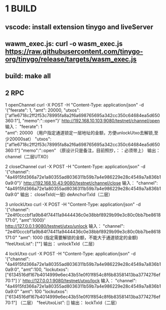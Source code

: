 # 1 BUILD
## vscode: install extension tinygo and liveServer
## wawm_exec.js: curl -o wasm_exec.js https://raw.githubusercontent.com/tinygo-org/tinygo/release/targets/wasm_exec.js
## build: make all

## 2 RPC 
1 openChannel
curl -X POST -H "Content-Type: application/json" -d '{"feerate": 1, 
"amt": 20000, "utxos":["af1e6718c2ff2f53c78995fa8a2f6a698765695a342cc350c64684ea5d650360:1"], "memo":"::open"}'  http://192.168.10.103:9080/testnet/channel/open
输入：
    "feerate": 1  
    "amt": 20000 （用户指定通道锁定一层地址的金额，方便unlockUtxo去解锁,至少20000sat）
    "utxos":["af1e6718c2ff2f53c78995fa8a2f6a698765695a342cc350c64684ea5d650360:1"] 
    "memo":"::open" （原设计只是备注，目前照抄，：：必须带上）
输出：
    channel（二层UTXO）


2 closeChannel
curl -X POST -H "Content-Type: application/json" -d '{"channel": "4a4915fd366a72e1a80355ad8036311b59b7a4e986229e28c4549a7a836b10a9:0"}'
  http://192.168.10.43:9080/testnet/channel/close
输入：
    "channel": "4a4915fd366a72e1a80355ad8036311b59b7a4e986229e28c4549a7a836b10a9:0"
输出：
		closeTxId(一层)
		deAnchorTxId（二层）

3 unlockUtxo
curl -X POST -H "Content-Type: application/json" -d '{"channel": "2e4f0cccbf1a9b84f74411a9444436c0e38bbf8929b99e3c80c0bb7be8618171:0", "amt":1000}'  
http://127.0.0.1:9080/testnet/utxo/unlock
输入：
    "channel": "2e4f0cccbf1a9b84f74411a9444436c0e38bbf8929b99e3c80c0bb7be8618171:0"
    "amt":  1000 (指定需要解锁的金额，不能大于通道锁定的金额)
    "feeUtxoList": [""]
输出：
	unlockTxId（二层）


4 lockUtxo
curl -X POST -H "Content-Type: application/json" -d '{"channel": "4a4915fd366a72e1a80355ad8036311b59b7a4e986229e28c4549a7a836b10a9:0", 
"amt":100, "lockutxos": ["6134516df167b4014999e6ec43b51e0f01f854c8f6b83581413ba3774276ef70:1"] }'  http://127.0.0.1:9080/testnet/utxo/lock
输入：
    "channel": "4a4915fd366a72e1a80355ad8036311b59b7a4e986229e28c4549a7a836b10a9:0"
    "amt":  100
    "lockutxos": ["6134516df167b4014999e6ec43b51e0f01f854c8f6b83581413ba3774276ef70:1"] （二层）
    "feeUtxoList": []
输出：
	lockTxId（二层）